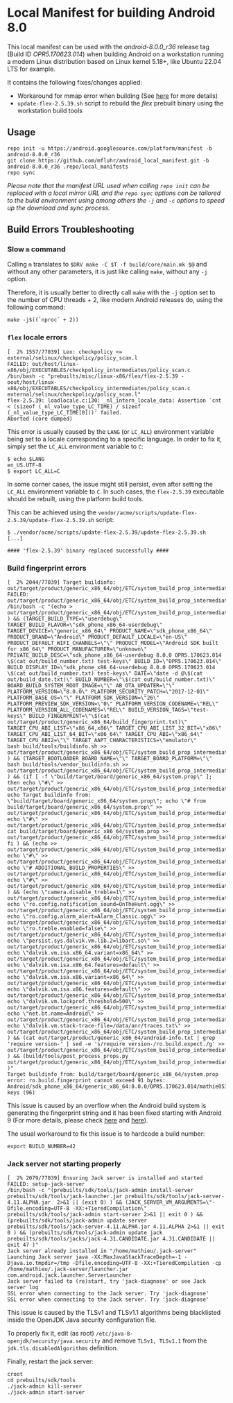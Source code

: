 # Local Manifest for building Android 8.0

This local manifest can be used with the _android-8.0.0_r36_ release tag (Build ID _OPR5.170623.014_) when building Android on a workstation running a modern Linux distribution based on Linux kernel 5.18+, like Ubuntu 22.04 LTS for example.

It contains the following fixes/changes applied:

- Workaround for mmap error when building (See [here](https://android-review.googlesource.com/c/platform/art/+/2226578) for more details)
- `update-flex-2.5.39.sh` script to rebuild the _flex_ prebuilt binary using the workstation build tools

## Usage

```text
repo init -u https://android.googlesource.com/platform/manifest -b android-8.0.0_r36
git clone https://github.com/mfluhr/android_local_manifest.git -b android-8.0.0_r36 .repo/local_manifests
repo sync
```

_Please note that the manifest URL used when calling `repo init` can be replaced with a local mirror URL and the `repo sync` options can be tailored to the build environment using among others the `-j` and `-c` options to speed up the download and sync process._

## Build Errors Troubleshooting

### Slow `m` command

Calling `m` translates to `$DRV make -C $T -f build/core/main.mk $@` and without any other parameters, it is just like calling `make`, without any `-j` option.

Therefore, it is usually better to directly call `make` with the `-j` option set to the number of CPU threads + 2, like modern Android releases do, using the following command:

```text
make -j$((`nproc` + 2))
```

### `flex` locale errors

```text
[  2% 1557/77039] Lex: checkpolicy <= external/selinux/checkpolicy/policy_scan.l
FAILED: out/host/linux-x86/obj/EXECUTABLES/checkpolicy_intermediates/policy_scan.c
/bin/bash -c "prebuilts/misc/linux-x86/flex/flex-2.5.39 -oout/host/linux-x86/obj/EXECUTABLES/checkpolicy_intermediates/policy_scan.c external/selinux/checkpolicy/policy_scan.l"
flex-2.5.39: loadlocale.c:130: _nl_intern_locale_data: Assertion `cnt < (sizeof (_nl_value_type_LC_TIME) / sizeof (_nl_value_type_LC_TIME[0]))' failed.
Aborted (core dumped)
```

This error is usually caused by the `LANG` (or `LC_ALL`) environment variable being set to a locale corresponding to a specific language.
In order to fix it, simply set the `LC_ALL` environment variable to `C`:

```text
$ echo $LANG
en_US.UTF-8
$ export LC_ALL=C
```

In some corner cases, the issue might still persist, even after setting the `LC_ALL` environment variable to `C`. In such cases, the `flex-2.5.39` executable should be rebuilt, using the platform build tools.

This can be achieved using the `vendor/acme/scripts/update-flex-2.5.39/update-flex-2.5.39.sh` script:

```text
$ ./vendor/acme/scripts/update-flex-2.5.39/update-flex-2.5.39.sh
[...]

#### 'flex-2.5.39' binary replaced successfully ####

```

### Build fingerprint errors

```text
[  2% 2044/77039] Target buildinfo: out/target/product/generic_x86_64/obj/ETC/system_build_prop_intermediates/build.prop
FAILED: out/target/product/generic_x86_64/obj/ETC/system_build_prop_intermediates/build.prop
/bin/bash -c "(echo > out/target/product/generic_x86_64/obj/ETC/system_build_prop_intermediates/build.prop ) && (TARGET_BUILD_TYPE=\"userdebug\" TARGET_BUILD_FLAVOR=\"sdk_phone_x86_64-userdebug\" TARGET_DEVICE=\"generic_x86_64\" PRODUCT_NAME=\"sdk_phone_x86_64\" PRODUCT_BRAND=\"Android\" PRODUCT_DEFAULT_LOCALE=\"en-US\" PRODUCT_DEFAULT_WIFI_CHANNELS=\"\" PRODUCT_MODEL=\"Android SDK built for x86_64\" PRODUCT_MANUFACTURER=\"unknown\" PRIVATE_BUILD_DESC=\"sdk_phone_x86_64-userdebug 8.0.0 OPR5.170623.014 \$(cat out/build_number.txt) test-keys\" BUILD_ID=\"OPR5.170623.014\" BUILD_DISPLAY_ID=\"sdk_phone_x86_64-userdebug 8.0.0 OPR5.170623.014 \$(cat out/build_number.txt) test-keys\" DATE=\"date -d @\$(cat out/build_date.txt)\" BUILD_NUMBER=\"\$(cat out/build_number.txt)\" BOARD_BUILD_SYSTEM_ROOT_IMAGE=\"\" AB_OTA_UPDATER=\"\" PLATFORM_VERSION=\"8.0.0\" PLATFORM_SECURITY_PATCH=\"2017-12-01\" PLATFORM_BASE_OS=\"\" PLATFORM_SDK_VERSION=\"26\" PLATFORM_PREVIEW_SDK_VERSION=\"0\" PLATFORM_VERSION_CODENAME=\"REL\" PLATFORM_VERSION_ALL_CODENAMES=\"REL\" BUILD_VERSION_TAGS=\"test-keys\" BUILD_FINGERPRINT=\"\$(cat out/target/product/generic_x86_64/build_fingerprint.txt)\"  TARGET_CPU_ABI_LIST=\"x86_64,x86\" TARGET_CPU_ABI_LIST_32_BIT=\"x86\" TARGET_CPU_ABI_LIST_64_BIT=\"x86_64\" TARGET_CPU_ABI=\"x86_64\" TARGET_CPU_ABI2=\"\" TARGET_AAPT_CHARACTERISTICS=\"emulator\"         bash build/tools/buildinfo.sh >> out/target/product/generic_x86_64/obj/ETC/system_build_prop_intermediates/build.prop ) && (TARGET_BOOTLOADER_BOARD_NAME=\"\" TARGET_BOARD_PLATFORM=\"\"         bash build/tools/vendor_buildinfo.sh >> out/target/product/generic_x86_64/obj/ETC/system_build_prop_intermediates/build.prop ) && (if [ -f \"build/target/board/generic_x86_64/system.prop\" ]; then echo \"#\" >> out/target/product/generic_x86_64/obj/ETC/system_build_prop_intermediates/build.prop; echo Target buildinfo from: \"build/target/board/generic_x86_64/system.prop\"; echo \"# from build/target/board/generic_x86_64/system.prop\" >> out/target/product/generic_x86_64/obj/ETC/system_build_prop_intermediates/build.prop; echo \"#\" >> out/target/product/generic_x86_64/obj/ETC/system_build_prop_intermediates/build.prop; cat build/target/board/generic_x86_64/system.prop >> out/target/product/generic_x86_64/obj/ETC/system_build_prop_intermediates/build.prop; fi ) && (echo >> out/target/product/generic_x86_64/obj/ETC/system_build_prop_intermediates/build.prop; echo \"#\" >> out/target/product/generic_x86_64/obj/ETC/system_build_prop_intermediates/build.prop; echo \"# ADDITIONAL_BUILD_PROPERTIES\" >> out/target/product/generic_x86_64/obj/ETC/system_build_prop_intermediates/build.prop; echo \"#\" >> out/target/product/generic_x86_64/obj/ETC/system_build_prop_intermediates/build.prop ) && (echo \"camera.disable_treble=1\" >> out/target/product/generic_x86_64/obj/ETC/system_build_prop_intermediates/build.prop;  echo \"ro.config.notification_sound=OnTheHunt.ogg\" >> out/target/product/generic_x86_64/obj/ETC/system_build_prop_intermediates/build.prop;  echo \"ro.config.alarm_alert=Alarm_Classic.ogg\" >> out/target/product/generic_x86_64/obj/ETC/system_build_prop_intermediates/build.prop;  echo \"ro.treble.enabled=false\" >> out/target/product/generic_x86_64/obj/ETC/system_build_prop_intermediates/build.prop;  echo \"persist.sys.dalvik.vm.lib.2=libart.so\" >> out/target/product/generic_x86_64/obj/ETC/system_build_prop_intermediates/build.prop;  echo \"dalvik.vm.isa.x86_64.variant=x86_64\" >> out/target/product/generic_x86_64/obj/ETC/system_build_prop_intermediates/build.prop;  echo \"dalvik.vm.isa.x86_64.features=default\" >> out/target/product/generic_x86_64/obj/ETC/system_build_prop_intermediates/build.prop;  echo \"dalvik.vm.isa.x86.variant=x86_64\" >> out/target/product/generic_x86_64/obj/ETC/system_build_prop_intermediates/build.prop;  echo \"dalvik.vm.isa.x86.features=default\" >> out/target/product/generic_x86_64/obj/ETC/system_build_prop_intermediates/build.prop;  echo \"dalvik.vm.lockprof.threshold=500\" >> out/target/product/generic_x86_64/obj/ETC/system_build_prop_intermediates/build.prop;  echo \"net.bt.name=Android\" >> out/target/product/generic_x86_64/obj/ETC/system_build_prop_intermediates/build.prop;  echo \"dalvik.vm.stack-trace-file=/data/anr/traces.txt\" >> out/target/product/generic_x86_64/obj/ETC/system_build_prop_intermediates/build.prop ) && (cat out/target/product/generic_x86_64/android-info.txt | grep 'require version-' | sed -e 's/require version-/ro.build.expect./g' >> out/target/product/generic_x86_64/obj/ETC/system_build_prop_intermediates/build.prop ) && (build/tools/post_process_props.py out/target/product/generic_x86_64/obj/ETC/system_build_prop_intermediates/build.prop )"
Target buildinfo from: build/target/board/generic_x86_64/system.prop
error: ro.build.fingerprint cannot exceed 91 bytes: Android/sdk_phone_x86_64/generic_x86_64:8.0.0/OPR5.170623.014/mathie05302259:userdebug/test-keys (96)
```

This issue is caused by an overflow when the Android build system is generating the fingerprint string and it has been fixed starting with Android 9 (For more details, please check [here](https://android-review.googlesource.com/c/platform/build/+/510355) and [here](https://android.googlesource.com/platform/build/+/47c4eb468073f6d8f0f2771bcf6b54835c4cff5d)).

The usual workaround to fix this issue is to hardcode a build number:

```text
export BUILD_NUMBER=42
```

### Jack server not starting properly

```text
[  2% 2079/77039] Ensuring Jack server is installed and started
FAILED: setup-jack-server
/bin/bash -c "(prebuilts/sdk/tools/jack-admin install-server prebuilts/sdk/tools/jack-launcher.jar prebuilts/sdk/tools/jack-server-4.11.ALPHA.jar  2>&1 || (exit 0) ) && (JACK_SERVER_VM_ARGUMENTS=\"-Dfile.encoding=UTF-8 -XX:+TieredCompilation\" prebuilts/sdk/tools/jack-admin start-server 2>&1 || exit 0 ) && (prebuilts/sdk/tools/jack-admin update server prebuilts/sdk/tools/jack-server-4.11.ALPHA.jar 4.11.ALPHA 2>&1 || exit 0 ) && (prebuilts/sdk/tools/jack-admin update jack prebuilts/sdk/tools/jacks/jack-4.31.CANDIDATE.jar 4.31.CANDIDATE || exit 47 )"
Jack server already installed in "/home/mathieu/.jack-server"
Launching Jack server java -XX:MaxJavaStackTraceDepth=-1 -Djava.io.tmpdir=/tmp -Dfile.encoding=UTF-8 -XX:+TieredCompilation -cp /home/mathieu/.jack-server/launcher.jar com.android.jack.launcher.ServerLauncher
Jack server failed to (re)start, try 'jack-diagnose' or see Jack server log
SSL error when connecting to the Jack server. Try 'jack-diagnose'
SSL error when connecting to the Jack server. Try 'jack-diagnose'
```

This issue is caused by the TLSv1 and TLSv1.1 algorithms being blacklisted inside the OpenJDK Java security configuration file.

To properly fix it, edit (as root) `/etc/java-8-openjdk/security/java.security` and remove `TLSv1, TLSv1.1` from the `jdk.tls.disabledAlgorithms` definition.

Finally, restart the jack server:

```text
croot
cd prebuilts/sdk/tools
./jack-admin kill-server
./jack-admin start-server
```
